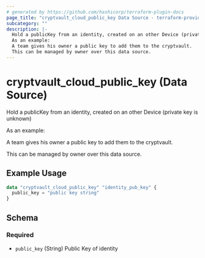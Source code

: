 ```yaml
---
# generated by https://github.com/hashicorp/terraform-plugin-docs
page_title: "cryptvault_cloud_public_key Data Source - terraform-provider-cryptvault"
subcategory: ""
description: |-
  Hold a publicKey from an identity, created on an other Device (private key is unknown)
  As an example:
  A team gives his owner a public key to add them to the cryptvault.
  This can be managed by owner over this data source.
---
```


# cryptvault_cloud_public_key (Data Source)

Hold a publicKey from an identity, created on an other Device (private key is unknown)

As an example: 

A team gives his owner a public key to add them to the cryptvault. 

This can be managed by owner over this data source.

## Example Usage

```terraform
data "cryptvault_cloud_public_key" "identity_pub_key" {
  public_key = "public key string"
}
```

<!-- schema generated by tfplugindocs -->
## Schema

### Required

- `public_key` (String) Public Key of identity
